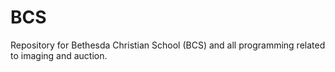 # BCS
Repository for Bethesda Christian School (BCS) and all programming related to imaging and auction.

